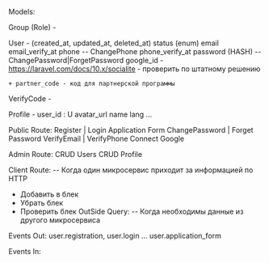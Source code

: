 Models:

Group (Role) -

User - (created_at, updated_at, deleted_at)
    status (enum)
    email
    email_verify_at
    phone -- ChangePhone
    phone_verify_at
    password (HASH) -- ChangePassword|ForgetPassword
    google_id - https://laravel.com/docs/10.x/socialite - проверить по штатному решению
    
    + partner_code - код для партнерской программы

VerifyCode -

Profile -
    user_id : U
    avatar_url
    name
    lang ...
    
Public Route:
    Register | Login
    Application Form
    ChangePassword | Forget Password
    VerifyEmail | VerifyPhone
    Connect Google

Admin Route:
    CRUD Users
    CRUD Profile

Client Route:
-- Когда один микросервис приходит за информацией по HTTP
- Добавить в блек
- Убрать блек
- Проверить блек
OutSide Query: 
-- Когда необходимы данные из другого микросервиса

Events Out:
    user.registration, user.login ...
    user.application_form

Events In:
